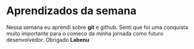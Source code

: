 # Aprendizados da semana
Nessa semana eu aprendi sobre **git** e github. Senti que foi uma conquista muito importante para o comeco da minha jornada como futuro desenvolvedor. Obrigado **Labenu**